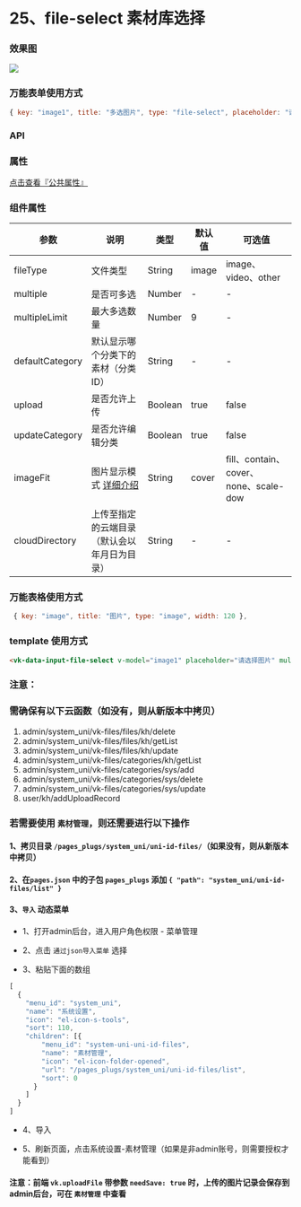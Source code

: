 # 25、file-select 素材库选择

### 效果图
![](https://vkceyugu.cdn.bspapp.com/VKCEYUGU-cf0c5e69-620c-4f3c-84ab-f4619262939f/0ca12bfc-703e-4662-98b8-068ed01e4fac.png)
### 万能表单使用方式
```js
{ key: "image1", title: "多选图片", type: "file-select", placeholder: "请选择图片", fileType: "image", multiple: true, multipleLimit: 6, imageFit:"cover" },
```

### API

### 属性

[点击查看『公共属性』](https://vkdoc.fsq.pub/admin/components/0%E3%80%81public.html)

### 组件属性

| 参数							| 说明																																								| 类型		| 默认值	| 可选值																|
|------------------	|-------------------------------																											|---------|--------	|-------																|
| fileType					| 文件类型																																						| String	| image		| image、video、other										|
| multiple					| 是否可多选																																					| Number	| -				| -																			|
| multipleLimit			| 最大多选数量																																				| Number	| 9				| -																			|
| defaultCategory		| 默认显示哪个分类下的素材（分类ID）																									| String	| -				| -																			|
| upload						| 是否允许上传																																				| Boolean	| true		| false																	|
| updateCategory		| 是否允许编辑分类																																		| Boolean	| true		| false																	|
| imageFit					| 图片显示模式 [详细介绍](https://developer.mozilla.org/en-US/docs/Web/CSS/object-fit)| String	| cover		| fill、contain、cover、none、scale-dow	|
| cloudDirectory    | 上传至指定的云端目录（默认会以年月日为目录）  | String  | - | - |

### 万能表格使用方式

```js
 { key: "image", title: "图片", type: "image", width: 120 },
```


### template 使用方式
```html
<vk-data-input-file-select v-model="image1" placeholder="请选择图片" multiple :multiple-limit="9" file-type="image" image-fit="cover"></vk-data-input-file-select>
```

### 注意：
### 需确保有以下云函数（如没有，则从新版本中拷贝）

1. admin/system_uni/vk-files/files/kh/delete
2. admin/system_uni/vk-files/files/kh/getList
3. admin/system_uni/vk-files/files/kh/update
4. admin/system_uni/vk-files/categories/kh/getList
5. admin/system_uni/vk-files/categories/sys/add
6. admin/system_uni/vk-files/categories/sys/delete
7. admin/system_uni/vk-files/categories/sys/update
8. user/kh/addUploadRecord

### 若需要使用 `素材管理`，则还需要进行以下操作
#### 1、拷贝目录 `/pages_plugs/system_uni/uni-id-files/`（如果没有，则从新版本中拷贝）

#### 2、在`pages.json` 中的子包 `pages_plugs` 添加 `{ "path": "system_uni/uni-id-files/list" }`

#### 3、`导入` 动态菜单

* 1、打开admin后台，进入用户角色权限 - 菜单管理 

* 2、点击 `通过json导入菜单` 选择

* 3、粘贴下面的数组

```js
[
  {
    "menu_id": "system_uni",
    "name": "系统设置",
    "icon": "el-icon-s-tools",
    "sort": 110,
    "children": [{
        "menu_id": "system-uni-uni-id-files",
        "name": "素材管理",
        "icon": "el-icon-folder-opened",
        "url": "/pages_plugs/system_uni/uni-id-files/list",
        "sort": 0
      }
    ]
  }
]
```

* 4、导入

* 5、刷新页面，点击系统设置-素材管理（如果是非admin账号，则需要授权才能看到）

#### 注意：前端 `vk.uploadFile` 带参数 `needSave: true` 时，上传的图片记录会保存到admin后台，可在 `素材管理` 中查看